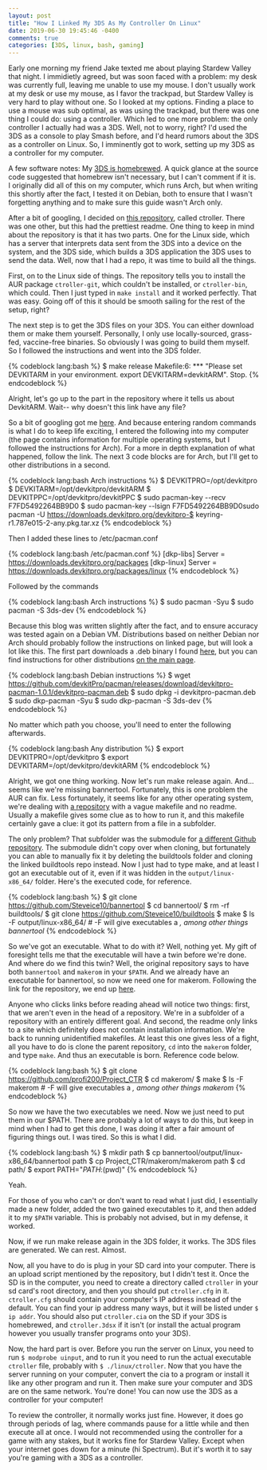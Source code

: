 ```yaml
---
layout: post
title: "How I Linked My 3DS As My Controller On Linux"
date: 2019-06-30 19:45:46 -0400
comments: true
categories: [3DS, linux, bash, gaming]
---
```

Early one morning my friend Jake texted me about playing Stardew Valley that night. I immidietly agreed, but was soon faced with a problem: my desk was currently full, leaving me unable to use my mouse. I don't usually work at my desk or use my mouse, as I favor the trackpad, but Stardew Valley is very hard to play without one. So I looked at my options. Finding a place to use a mouse was sub optimal, as was using the trackpad, but there was one thing I could do: using a controller. Which led to one more problem: the only controller I actually had was a 3DS. Well, not to worry, right? I'd used the 3DS as a console to play Smash before, and I'd heard rumors about the 3DS as a controller on Linux. So, I imminently got to work, setting up my 3DS as a controller for my computer.

A few software notes: My [3DS is homebrewed](https://3ds.hacks.guide/). A quick glance at the source code suggested that homebrew isn't necessary, but I can't comment if it is. I originally did all of this on my computer, which runs Arch, but when writing this shortly after the fact, I tested it on Debian, both to ensure that I wasn't forgetting anything and to make sure this guide wasn't Arch only.

After a bit of googling, I decided on [this repository](https://github.com/phijor/ctroller), called ctroller. There was one other, but this had the prettiest readme.  One thing to keep in mind about the repository is that it has two parts. One for the Linux side, which has a server that interprets data sent from the 3DS into a device on the system, and the 3DS side, which builds a 3DS application the 3DS uses to send the data. Well, now that I had a repo, it was time to build all the things.

First, on to the Linux side of things. The repository tells you to install the AUR package `ctroller-git`, which couldn't be installed, or `ctroller-bin`, which could. Then I just typed in `make install` and it worked perfectly. That was easy. Going off of this it should be smooth sailing for the rest of the setup, right?

The next step is to get the 3DS files on your 3DS. You can either download them or make them yourself. Personally, I only use locally-sourced, grass-fed, vaccine-free binaries. So obviously I was going to build them myself. So I followed the instructions and went into the 3DS folder.

{% codeblock lang:bash %}
$ make release
Makefile:6: *** "Please set DEVKITARM in your environment. export DEVKITARM=<path to>devkitARM".  Stop.
{% endcodeblock %}

Alright, let's go up to the part in the repository where it tells us about DevkitARM. Wait-- why doesn't this link have any file?

So a bit of googling got me [here](https://devkitpro.org/wiki/devkitPro_pacman). And because entering random commands is what I do to keep life exciting, I entered the following into my computer (the page contains information for multiple operating systems, but I followed the instructions for Arch). For a more in depth explanation of what happened, follow the link. The next 3 code blocks are for Arch, but I'll get to other distributions in a second.

{% codeblock lang:bash Arch instructions %}
$ DEVKITPRO=/opt/devkitpro
$ DEVKITARM=/opt/devkitpro/devkitARM
$ DEVKITPPC=/opt/devkitpro/devkitPPC
$ sudo pacman-key --recv F7FD5492264BB9D0
$ sudo pacman-key --lsign F7FD5492264BB9D0sudo pacman -U https://downloads.devkitpro.org/devkitpro-$ keyring-r1.787e015-2-any.pkg.tar.xz
{% endcodeblock %}

Then I added these lines to /etc/pacman.conf

{% codeblock lang:bash /etc/pacman.conf %}
[dkp-libs]
Server = https://downloads.devkitpro.org/packages
[dkp-linux]
Server = https://downloads.devkitpro.org/packages/linux
{% endcodeblock %}

Followed by the commands

{% codeblock lang:bash Arch instructions %}
$ sudo pacman -Syu
$ sudo pacman -S 3ds-dev
{% endcodeblock %}

Because this blog was written slightly after the fact, and to ensure accuracy was tested again on a Debian VM. Distributions based on neither Debian nor Arch should probably follow the instructions on linked page, but will look a lot like this. The first part downloads a .deb binary I found [here](https://github.com/devkitPro/pacman/releases/tag/devkitpro-pacman-1.0.1), but you can find instructions for other distributions [on the main page](https://devkitpro.org/wiki/devkitPro_pacman).

{% codeblock lang:bash Debian instructions %}
$ wget https://github.com/devkitPro/pacman/releases/download/devkitpro-pacman-1.0.1/devkitpro-pacman.deb
$ sudo dpkg -i devkitpro-pacman.deb
$ sudo dkp-pacman -Syu
$ sudo dkp-pacman -S 3ds-dev
{% endcodeblock %}

No matter which path you choose, you'll need to enter the following afterwards.

{% codeblock lang:bash Any distribution %}
$ export DEVKITPRO=/opt/devkitpro
$ export DEVKITARM=/opt/devkitpro/devkitARM
{% endcodeblock %}

Alright, we got one thing working. Now let's run make release again. And... seems like we're missing bannertool. Fortunately, this is one problem the AUR can fix. Less fortunately, it seems like for any other operating system, we're dealing with [a repository](https://github.com/Steveice10/bannertool) with a vague makefile and no readme. Usually a makefile gives some clue as to how to run it, and this makefile certainly gave a clue: it got its pattern from a file in a subfolder.

The only problem? That subfolder was the submodule for [a different Github repository](https://github.com/Steveice10/bannertool). The submodule didn't copy over when cloning, but fortunately you can able to manually fix it by deleting the buildtools folder and cloning the linked buildtools repo instead. Now I just had to type make, and at least I got an executable out of it, even if it was hidden in the `output/linux-x86_64/` folder. Here's the executed code, for reference.

{% codeblock lang:bash %}
$ git clone https://github.com/Steveice10/bannertool
$ cd bannertool/
$ rm -rf buildtools/
$ git clone https://github.com/Steveice10/buildtools
$ make
$ ls -F output/linux-x86_64/ # -F will give executables a *, among other things
bannertool*
{% endcodeblock %}

So we've got an executable. What to do with it? Well, nothing yet. My gift of foresight tells me that the executable will have a twin before we're done. And where do we find this twin? Well, the original repository says to have both `bannertool` and `makerom` in your `$PATH`. And we already have an executable for bannertool, so now we need one for makerom. Following the link for the repository, we end up [here](https://github.com/profi200/Project_CTR/tree/master/makerom).

Anyone who clicks links before reading ahead will notice two things: first, that we aren't even in the head of a repository. We're in a subfolder of a repository with an entirely different goal. And second, the readme only links to a site which definitely does not contain installation information. We're back to running unidentified makefiles. At least this one gives less of a fight, all you have to do is clone the parent repository, `cd` into the `makerom` folder, and type `make`. And thus an executable is born. Reference code below.

{% codeblock lang:bash %}
$ git clone https://github.com/profi200/Project_CTR
$ cd makerom/
$ make
$ ls -F makerom # -F will give executables a *, among other things
makerom*
{% endcodeblock %}

So now we have the two executables we need. Now we just need to put them in our $PATH. There are probably a lot of ways to do this, but keep in mind when I had to get this done, I was doing it after a fair amount of figuring things out. I was tired. So this is what I did.

{% codeblock lang:bash %}
$ mkdir path
$ cp bannertool/output/linux-x86_64/bannertool path
$ cp Project_CTR/makerom/makerom path
$ cd path/
$ export PATH="$PATH:$(pwd)"
{% endcodeblock %}

Yeah.

For those of you who can't or don't want to read what I just did, I essentially made a new folder, added the two gained executables to it, and then added it to my `$PATH` variable. This is probably not advised, but in my defense, it worked.

Now, if we run make release again in the 3DS folder, it works. The 3DS files are generated. We can rest. Almost.

Now, all you have to do is plug in your SD card into your computer. There is an upload script mentioned by the repository, but I didn't test it. Once the SD is in the computer, you need to create a directory called `ctroller` in your sd card's root directory, and then you should put `ctroller.cfg` in it. `ctroller.cfg` should contain your computer's IP address instead of the default. You can find your ip address many ways, but it will be listed under `$ ip addr`. You should also put `ctroller.cia` on the SD if your 3DS is homebrewed, and `ctroller.3dsx` if it isn't (or install the actual program however you usually transfer programs onto your 3DS).

Now, the hard part is over. Before you run the server on Linux, you need to run `$ modprobe uinput`, and  to run it you need to run the actual executable `ctroller` file, probably with `$ ./linux/ctroller`. Now that you have the server running on your computer, convert the cia to a program or install it like any other program and run it. Then make sure your computer and 3DS are on the same network. You're done! You can now use the 3DS as a controller for your computer!

To review the controller, it normally works just fine. However, it does go through periods of lag, where commands pause for a little while and then execute all at once. I would not recommended using the controller for a game with any stakes, but it works fine for Stardew Valley. Except when your internet goes down for a minute (hi Spectrum). But it's worth it to say you're gaming with a 3DS as a controller.
